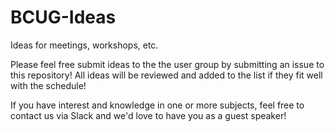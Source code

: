 # BCUG-Ideas
Ideas for meetings, workshops, etc.

Please feel free submit ideas to the the user group by submitting an issue to this repository!
All ideas will be reviewed and added to the list if they fit well with the schedule!

If you have interest and knowledge in one or more subjects, feel free to contact us via Slack and we'd love to have you as a guest speaker!
